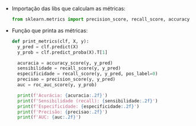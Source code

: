 - Importação das libs que calculam as métricas:
    
    ```python
    from sklearn.metrics import precision_score, recall_score, accuracy_score, roc_auc_score
    ```
    
- Função que printa as métricas:
    
    ```python
    def print_metrics(clf, X, y):
      y_pred = clf.predict(X)
      y_prob = clf.predict_proba(X).T[1]
    
      acuracia = accuracy_score(y, y_pred)
      sensibilidade = recall_score(y, y_pred)
      especificidade = recall_score(y, y_pred, pos_label=0)
      precisao = precision_score(y, y_pred)
      auc = roc_auc_score(y, y_prob)
    
      print(f'Acurácia: {acuracia:.2f}')
      print(f'Sensibilidade (recall): {sensibilidade:.2f}')
      print(f'Especificidade: {especificidade:.2f}')
      print(f'Precisão: {precisao:.2f}')
      print(f'AUC: {auc:.2f}')
    ```